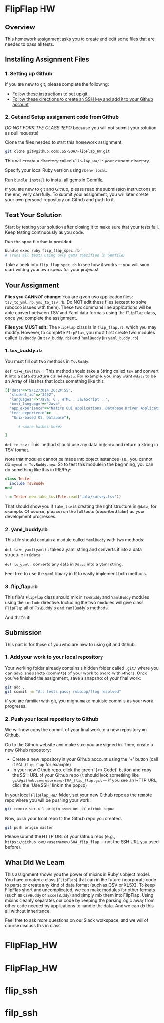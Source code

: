 # FlipFlap HW

## Overview

This homework assignment asks you to create and edit some files that are needed to pass all tests.

## Installing Assignment Files

### 1. Setting up Github

If you are new to git, please complete the following:

- [Follow these instructions to set up git](https://help.github.com/articles/set-up-git/)
- [Follow these directions to create an SSH key and add it to your Github account](https://help.github.com/articles/generating-a-new-ssh-key-and-adding-it-to-the-ssh-agent/)

### 2. Get and Setup assignment code from Github

*DO NOT FORK THE CLASS REPO* because you will not submit your solution as pull requests!

Clone the files needed to start this homework assignment:

```bash
git clone git@github.com:ISS-SOA/FlipFlap_HW.git
```

This will create a directory called `FlipFlap_HW/` in your current directory.

Specify your local Ruby version using `rbenv local`.

Run `bundle install` to install all gems in Gemfile.

If you are new to git and Github, please read the submission instructions at the end, very carefully. To submit your assignment, you will later create your own personal repository on Github and push to it.

## Test Your Solution

Start by testing your solution after cloning it to make sure that your tests fail. Keep testing continuously as you code.

Run the spec file that is provided:

```bash
bundle exec ruby flip_flap_spec.rb
# (runs all tests using only gems specified in Gemfile)
```

Take a peek into `flip_flap_spec.rb` to see how it works -- you will soon start writing your own specs for your projects!

## Your Assignment

**Files you CANNOT change:**
You are given two application files: `tsv_to_yml.rb`, `yml_to_tsv.rb`. Do NOT edit these files (except to solve rubocop issues with them). These two command line applications will be able convert between TSV and Yaml data formats using the `FlipFlap` class, once you complete the assignment.

**Files you MUST edit:**
The `FlipFlap` class is in `flip_flap.rb`, which you may modify.
However, to complete `FlipFlap`, you must first create two modules called `TsvBuddy` (in `tsv_buddy.rb`) and `YamlBuddy` (in `yaml_buddy.rb`)

### 1. tsv_buddy.rb

You must fill out two methods in `TsvBuddy`:

`def take_tsv(tsv)` : This method should take a String called `tsv` and convert
it into a data structure called `@data`. For example, you may want `@data` to be an Array of Hashes that looks something like this:

```ruby
[{"date"=>"9/12/2014 20:20:55",
  "student_id"=>"3452",
  "languages"=>"Java, C , HTML , JavaScript , ",
  "best_language"=>"Java",
  "app_experience"=>"Native GUI applications, Database Driven Applications",
  "tech_experience"=>
   "Unix-based OS, Database"},

      # <more hashes here>

]
```

`def to_tsv` : This method should use any data in `@data` and return a String
in TSV format.

Note that modules cannot be made into object instances (i.e., you cannot do
`mymod = TsvBuddy.new`.  So to test this module in the beginning, you can do something like this in IRB/Pry:

```ruby
class Tester
  include TsvBuddy
end

t = Tester.new.take_tsv(File.read('data/survey.tsv'))
```

That should show you if `take_tsv` is creating the right structure in `@data`, for example. Of course, please run the full tests (described later) as your development progresses.

### 2. yaml_buddy.rb

This file should contain a module called `YamlBuddy` with two methods:

`def take_yaml(yaml)` : takes a yaml string and converts it into a data structure in `@data`.

`def to_yaml` : converts any data in `@data` into a yaml string.

Feel free to use the `yaml` library in R to easily implement both methods.

### 3. flip_flap.rb

This file's `FlipFlap` class should mix in `TsvBuddy` and `YamlBuddy` modules using the `include` directive.
Including the two modules will give class `FlipFlap` all of `TsvBuddy`'s and `YamlBuddy`'s methods.

And that's it!

## Submission

This part is for those of you who are new to using git and Github.

### 1. Add your work to your local repository

Your working folder already contains a hidden folder called `.git/` where you can save snapshots (commits) of your work to share with others. Once you've finished the assignment, save a snapshot of your final work:

```bash
git add .
git commit -m "All tests pass; rubocop/flog resolved"
```

If you are familiar with git, you might make multiple commits as your work progreses.

### 2. Push your local repository to Github

We will now copy the commit of your final work to a new repository on Github.

Go to the Github website and make sure you are signed in. Then, create a new Github repository:

- Create a new repository in your Github account using the '+' button (call it `SOA_flip_flap` for example)
- In your new Github repo, click the green '(<> Code)' button and copy the SSH URL of your Github repo (it should look something like `git@github.com:username/SOA_flip_flap.git` -- if you see an HTTP URL, click the 'Use SSH' link in the popup)

In your local `FlipFlap_HW/` folder, set your new Github repo as the remote repo where you will be pushing your work:

```bash
git remote set-url origin <SSH URL of Github repo>
```

Now, push your local repo to the Github repo you created.

```bash
git push origin master
```

Please submit the HTTP URL of your Github repo (e.g., `https://github.com/<username>/SOA_flip_flap` -- not the SSH URL you used before).

## What Did We Learn

This assignment shows you the power of mixins in Ruby's object model.
You have created a class (`FlipFlap`) that can in the future incorporate code to
parse or create any kind of data format (such as CSV or XLSX).
To keep FlipFlap short and uncomplicated, we can make modules for other formats (such as `CsvBuddy` or `ExcelBuddy`) and simply mix them into FlipFlap.
Using mixins cleanly separates our code by keeping the parsing logic away from other code needed by applications to handle the data. And we can do this all without inheritance.

Feel free to ask more questions on our Slack workspace, and we will of course discuss this in class!
# FlipFlap_HW
# FlipFlap_HW
# flip_ssh
# filp_ssh
